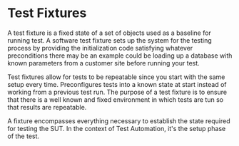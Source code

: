 # Test Fixtures
A test fixture is a fixed state of a set of objects used as a baseline for running test.
A software test fixture sets up the system for the testing process by providing the initialization code satisfying whatever preconditions there may be an example could be loading up a database with known parameters from a customer site before running your test.

Test fixtures allow for tests to be repeatable since you start with the same setup every time.
Preconfigures tests into a known state at start instead of working from a previous test run.
The purpose of a test fixture is to ensure that there is a well known and fixed environment in which tests are tun so that results are repeatable.

A fixture encompasses everything necessary to establish the state required for testing the SUT. In the context of Test Automation, it's the setup phase of the test.